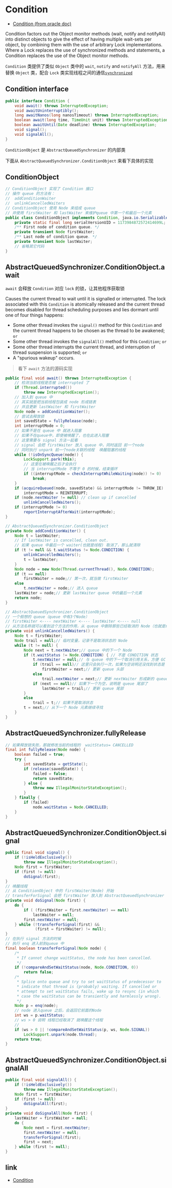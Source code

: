 # Condition

- [Condition (from oracle doc)](https://docs.oracle.com/javase/7/docs/api/java/util/concurrent/locks/Condition.html)

Condition factors out the Object monitor methods (wait, notify and notifyAll) into distinct objects to give the effect of having multiple wait-sets per object, by combining them with the use of arbitrary Lock implementations. Where a Lock replaces the use of synchronized methods and statements, a Condition replaces the use of the Object monitor methods.

`Condition` 类提供了类似 `Object` 类中的 `wait`, `notify` and `notifyAll` 方法，用来替换 `Object` 类，配合 `Lock` 类实现线程之间的通信[`synchronized`](synchronized.md)

## Condition interface

```java
public interface Condition {
    void await() throws InterruptedException;
    void awaitUninterruptibly();
    long awaitNanos(long nanosTimeout) throws InterruptedException;
    boolean await(long time, TimeUnit unit) throws InterruptedException;
    boolean awaitUntil(Date deadline) throws InterruptedException;
    void signal();
    void signalAll();
}
```

`ConditionObject` 是 `AbstractQueuedSynchronizer` 的内部类

下面从 `AbstractQueuedSynchronizer.ConditionObject` 来看下具体的实现

## ConditionObject

```java
// ConditionObject 实现了 Condition 接口
// 操作 queue 的方法有：
//  addConditionWaiter
//  unlinkCancelledWaiters
// ConditionObject 使用 Node 来组成 queue
// 并使用 firstWaiter 和 lastWaiter 来维护queue 中第一个和最后一个元素
public class ConditionObject implements Condition, java.io.Serializable {
    private static final long serialVersionUID = 1173984872572414699L;
    /** First node of condition queue. */
    private transient Node firstWaiter;
    /** Last node of condition queue. */
    private transient Node lastWaiter;
    // 省略其它代码
}
```

## AbstractQueuedSynchronizer.ConditionObject.await

`await` 会释放 `Condition` 对应 `lock` 的锁，让其他程序获取锁

Causes the current thread to wait until it is signalled or interrupted.
The lock associated with this `Condition` is atomically released and the current thread becomes disabled for thread scheduling purposes and lies dormant until one of four things happens:

- Some other thread invokes the `signal()` method for this `Condition` and the current thread happens to be chosen as the thread to be awakened; `or`
- Some other thread invokes the `signalAll()` method for this `Condition`; `or`
- Some other thread interrupts the current thread, and interruption of thread suspension is supported; `or`
- A "spurious wakeup" occurs.

> 看下 `await` 方法的源码实现

```java
public final void await() throws InterruptedException {
    // 检测当前线程是否被 interrupted 了
    if (Thread.interrupted())
        throw new InterruptedException();
    // 加入到 queue 中
    // 其实就是把当前线程包装成 node 形成链表
    // 并且更新 lastWaiter 和 firstWaiter
    Node node = addConditionWaiter();
    // 尝试去释放锁
    int savedState = fullyRelease(node);
    int interruptMode = 0;
    // 如果不是在 queue 中 就进入阻塞
    // 如果不在queue中，即使被唤醒了，也在此进入阻塞
    // 这里需要与 signal 方法一起看
    // signal 会把 firstWaiter 放入 queue 中，同时返回 前一个node
    // 同时执行 unpark 前一个node关联的线程  唤醒阻塞的线程
    while (!isOnSyncQueue(node)) {
        LockSupport.park(this);
        // 这里在被唤醒之后才会执行
        // 当 interruptMode 不等于 0 的时候，结束循环
        if ((interruptMode = checkInterruptWhileWaiting(node)) != 0)
            break;
    }
    if (acquireQueued(node, savedState) && interruptMode != THROW_IE)
        interruptMode = REINTERRUPT;
    if (node.nextWaiter != null) // clean up if cancelled
        unlinkCancelledWaiters();
    if (interruptMode != 0)
        reportInterruptAfterWait(interruptMode);
}

// AbstractQueuedSynchronizer.ConditionObject
private Node addConditionWaiter() {
    Node t = lastWaiter;
    // If lastWaiter is cancelled, clean out.
    // 如果 queue 中最后一个 waiter(也就是线程) 取消了，那么就清除
    if (t != null && t.waitStatus != Node.CONDITION) {
        unlinkCancelledWaiters();
        t = lastWaiter;
    }
    Node node = new Node(Thread.currentThread(), Node.CONDITION);
    if (t == null)
        firstWaiter = node;// 第一次，就当做 firstWaiter
    else
        t.nextWaiter = node;// 进入 queue
    lastWaiter = node;// 更新 lastWaiter queue 中的最后一个元素
    return node;
}

// AbstractQueuedSynchronizer.ConditionObject
// 一个假想的 queue（queue 中有3个Node）
// firstWaiter <---- nextWaiter <---- lastWaiter <---- null
// 从方法名称就可以看到这个方法的作用，从 queue 中删除那些已经取消的 Node（也就是线程）
private void unlinkCancelledWaiters() {
    Node t = firstWaiter;
    Node trail = null;// 临时变量，记录不是取消状态的 Node
    while (t != null) {
        Node next = t.nextWaiter;// queue 中的下一个 Node
        if (t.waitStatus != Node.CONDITION) { // 不是 CONDITION 状态
            t.nextWaiter = null;// 与 queue 中的下一个取消引用关系，方便 GC 回收
            if (trail == null)// 这里只会执行一次，如果为空说明还没找到状态是 CONDITION 的 Node
                firstWaiter = next;// 更新 queue 头部
            else
                trail.nextWaiter = next;// 更新 nextWaiter 形成新的 queue
            if (next == null)// 如果下一个为空，说明是 queue 尾部了
                lastWaiter = trail;// 更新 queue 尾部
        }
        else
            trail = t;// 如果不是取消状态
        t = next;// 从下一个 Node 元素继续寻找
    }
}

```

## AbstractQueuedSynchronizer.fullyRelease

```java
// 如果释放锁失败，那就修改当前的线程的  waitStatus= CANCELLED
final int fullyRelease(Node node) {
    boolean failed = true;
    try {
        int savedState = getState();
        if (release(savedState)) {
            failed = false;
            return savedState;
        } else {
            throw new IllegalMonitorStateException();
        }
    } finally {
        if (failed)
            node.waitStatus = Node.CANCELLED;
    }
}
```

## AbstractQueuedSynchronizer.ConditionObject.signal

```java
public final void signal() {
    if (!isHeldExclusively())
        throw new IllegalMonitorStateException();
    Node first = firstWaiter;
    if (first != null)
        doSignal(first);
}
// 唤醒线程
// 从 ConditionObject 中的 firstWaiter(Node) 开始
// transferForSignal 会把 firstWaiter 放入到 AbstractQueuedSynchronizer 维护的 queue 中
private void doSignal(Node first) {
    do {
        if ( (firstWaiter = first.nextWaiter) == null)
            lastWaiter = null;
        first.nextWaiter = null;
    } while (!transferForSignal(first) &&
             (first = firstWaiter) != null);
}
// 在执行 signal 方法的时候
// 执行 enq 进入前到queue 中
final boolean transferForSignal(Node node) {
    /*
     * If cannot change waitStatus, the node has been cancelled.
     */
    if (!compareAndSetWaitStatus(node, Node.CONDITION, 0))
        return false;
    /*
     * Splice onto queue and try to set waitStatus of predecessor to
     * indicate that thread is (probably) waiting. If cancelled or
     * attempt to set waitStatus fails, wake up to resync (in which
     * case the waitStatus can be transiently and harmlessly wrong).
     */
    Node p = enq(node);
    // node 进入queue 之后，会返回它前面的Node
    int ws = p.waitStatus;
    // ws > 0 说明 线程已经取消了 就唤醒这个线程
    //
    if (ws > 0 || !compareAndSetWaitStatus(p, ws, Node.SIGNAL))
        LockSupport.unpark(node.thread);
    return true;
}
```

## AbstractQueuedSynchronizer.ConditionObject.signalAll

```java
public final void signalAll() {
    if (!isHeldExclusively())
        throw new IllegalMonitorStateException();
    Node first = firstWaiter;
    if (first != null)
        doSignalAll(first);
}
private void doSignalAll(Node first) {
    lastWaiter = firstWaiter = null;
    do {
        Node next = first.nextWaiter;
        first.nextWaiter = null;
        transferForSignal(first);
        first = next;
    } while (first != null);
}
```

## link

- [Condition](https://suichangkele.iteye.com/blog/2368254)
